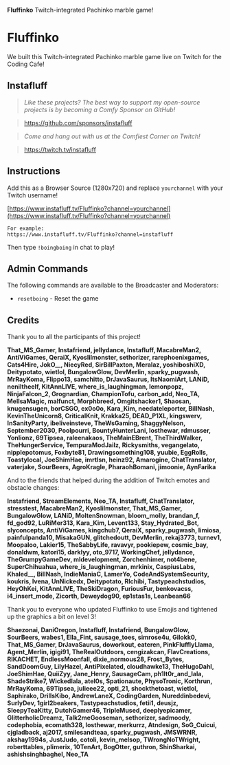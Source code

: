 **Fluffinko** Twitch-integrated Pachinko marble game!

# Fluffinko
We built this Twitch-integrated Pachinko marble game live on Twitch for the Coding Cafe!

## Instafluff ##
> *Like these projects? The best way to support my open-source projects is by becoming a Comfy Sponsor on GitHub!*

> https://github.com/sponsors/instafluff

> *Come and hang out with us at the Comfiest Corner on Twitch!*

> https://twitch.tv/instafluff

## Instructions ##

Add this as a Browser Source (1280x720) and replace `yourchannel` with your Twitch username!

[https://www.instafluff.tv/Fluffinko?channel=yourchannel](https://www.instafluff.tv/Fluffinko?channel=yourchannel)

```
For example:
https://www.instafluff.tv/Fluffinko?channel=instafluff
```

Then type `!boingboing` in chat to play!

## Admin Commands

The following commands are available to the Broadcaster and Moderators:

- `resetboing` - Reset the game

## Credits ##
Thank you to all the participants of this project!

**That_MS_Gamer, Instafriend, jellydance, Instafluff, MacabreMan2, AntiViGames, QeraiX, Kyoslilmonster, sethorizer, rarephoenixgames, Cats4Hire, JokO__, NiecyRed, SirBillPaxton, Meralaz, yoshiboshiXD, Deitypotato, wietlol, BungalowGlow, DevMerlin, sparky_pugwash, MrRayKoma, Flippo13, samchitto, DrJavaSaurus, ItsNaomiArt, LANiD, neniltheelf, KitAnnLIVE, where_is_laughingman, lemonpopz, NinjaFalcon_2, Grognardian, ChampionTofu, carbon_add, Neo_TA, MellsaMagic, malfunct, Morphbreed, Omgitshacker1, Shaosan, knugensugen, borCSGO, ex0o0o, Kara_Kim, needateleporter, BillNash, KevinTheUnicorn8, CriticalKnit, Krakka25, DEAD_P1XL, kingswerv, InSanityParty, ibeliveinsteve, TheWsGaming, ShaggyNelson, September2030, Poolpourri, BountyHunterLani, losthewar, rdmusser, Yonlionz, 69Tipsea, raleenakaos, TheMainEBrent, TheThirdWalker, TheHungerService, TempuraModJailz, Rickysmiths, vegangelato, nipplepotomus, Foxbyte81, Drawingsomething108, yuubie, EggRolls, Toastylocal, JoeShimHae, imrtlsn, heinz92, Amarogine, ChatTranslator, vaterjake, SourBeers, AgroKragle, PharaohBomani, jimoonie, AynFarika**

And to the friends that helped during the addition of Twitch emotes and obstacle changes:

**Instafriend, StreamElements, Neo_TA, Instafluff, ChatTranslator, stresstest, MacabreMan2, Kyoslilmonster, That_MS_Gamer, BungalowGlow, LANiD, MoltenSnowman, bloom_molly, brandan_f, fd_god92, LuRiMer313, Kara_Kim, Levent133, Stay_Hydrated_Bot, slyconcepts, AntiViGames, kingchub7, QeraiX, sparky_pugwash, limiosa, painfulpanda10, MisakaGUN, glitchedoutt, DevMerlin, rekaj3773, turnev1, Moopaloo, Lakier15, TheSabbyLife, ravavyr, pookiepew, cosmic_bay, donaldwm, katori15, darklyy, oto_9717, WorkingChef, jellydance, TheGrumpyGameDev, mldevelopment, Zorchenhimer, not4bene, SuperChihuahua, where_is_laughingman, mrkinix, CaspiusLabs, Khaled__, BillNash, IndieManiaC, LamerYo, CodeAndSystemSecurity, koukris, Ivena, UnNickedx, Deitypotato, Rlchibi, Tastypeachstudios, HeyOhKei, KitAnnLIVE, TheSkiDragon, FuriousFur, benkovacss, i4_insert_mode, Zicorth, Deweydog90, ep1stas1s, Leanbean66**

Thank you to everyone who updated Fluffinko to use Emojis and tightened up the graphics a bit on level 3!

**Shaezonai, DaniOregon, Instafluff, Instafriend, BungalowGlow, SourBeers, wabes1, Ella_Fint, sausage_toes, simrose4u, Gilokk0, That_MS_Gamer, DrJavaSaurus, doworkout, eateren, PinkFlufflyLlama, Agent_Merlin, igigi91, TheRealOutdoors, cengizakcan, FlavCreations, RIKACHET, EndlessMoonfall, dixie_normous28, Frost_Bytes, SandDoomGuy, LilyHazel, AntiPixelated, cloudhawke13, TheHugoDahl, JoeShimHae, QuiiZyy, Jane_Henry, SausageCam, ph1lt0r_and_lala, ShadeStrike7, Wickedlala, atel0s, Spationaute, PhysoTronic, Korthrun, MrRayKoma, 69Tipsea, julieee22, opti_21, shockthetoast, wietlol, Saphirako, DrillsKibo, AndrewLaneX, CodingGarden, Nureddinbedevi, SurlyDev, 1girl2beakers, Tastypeachstudios, fetii1, deusjz, SleepyTeaKitty, DutchGamer46, TripleMused, deeplyepicamer, GlitterholicDreamz, Talk2meGooseman, sethorizer, sadmoody, codephobia, ecomath328, losthewar, merkurrz, Atndesign, SoG_Cuicui, cjgladback, aj2017, smilesandteaa, sparky_pugwash, JMSWRNR, akshay1994s, JustJudo, cotoli, kevin_melsop, TWrongNoTWright, roberttables, plimerix, 10TenArt, BogOtter, guthron, ShinSharkai, ashishsinghbaghel, Neo_TA**
